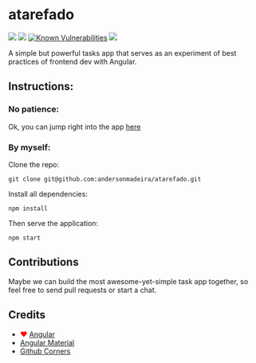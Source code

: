 # atarefado

![](https://img.shields.io/badge/linting-true-green.svg)
![](https://img.shields.io/github/tag/andersonmadeira/atarefado.svg)
[![Known Vulnerabilities](https://snyk.io/test/github/andersonmadeira/atarefado/badge.svg?targetFile=package.json)](https://snyk.io/test/github/andersonmadeira/atarefado?targetFile=package.json)
<a href="https://codeclimate.com/github/andersonmadeira/atarefado/maintainability"><img src="https://api.codeclimate.com/v1/badges/054ee455cb8defd71143/maintainability" /></a>

A simple but powerful tasks app that serves as an experiment of best practices of frontend dev with Angular.

## Instructions:

### No patience:

Ok, you can jump right into the app [here](https://andersonmadeira.github.io/atarefado/)

### By myself:

Clone the repo:

```git clone git@github.com:andersonmadeira/atarefado.git```

Install all dependencies:

```npm install```

Then serve the application:

```npm start```

## Contributions

Maybe we can build the most awesome-yet-simple task app together, so feel free to send pull requests or start a chat.

## Credits

- <span style="color: red">&hearts;</span> <a href="https://angular.io" target="_blank">Angular </a>
- <a href="https://material.angular.io/" target="_blank">Angular Material</a>
- <a href="https://github.com/tholman/github-corners" target="_blank">Github Corners</a>
